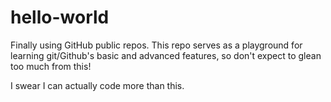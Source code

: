 # hello-world

Finally using GitHub public repos. This repo serves as a playground for learning git/Github's basic and advanced features, so don't expect to glean too much from this!

I swear I can actually code more than this.
